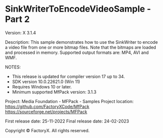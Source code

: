# SinkWriterToEncodeVideoSample - Part 2

Version: X 3.1.4

Description:
  This sample demonstrates how to use the SinkWriter to encode a video file from
  one or more bitmap files.
  Note that the bitmaps are loaded and processed in memory. 
  Supported output formats are: MP4, AVI and WMF.

NOTES:
 - This release is updated for compiler version 17 up to 34.
 - SDK version 10.0.22621.0 (Win 11)
 - Requires Windows 10 or later.
 - Minimum supported MfPack version: 3.1.3

Project: Media Foundation - MFPack - Samples
Project location: https://github.com/FactoryXCode/MfPack
                  https://sourceforge.net/projects/MFPack

First release date: 25-11-2022
Final release date: 24-02-2023

Copyright © FactoryX. All rights reserved.




